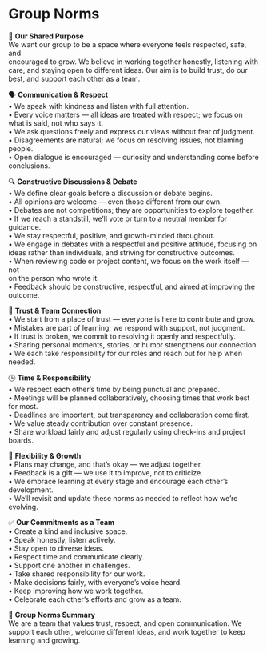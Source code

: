 # Group Norms

💠 **Our Shared Purpose**  
We want our group to be a space where everyone feels respected, safe, and  
encouraged to grow. We believe in working together honestly, listening with  
care, and staying open to different ideas. Our aim is to build trust, do our  
best, and support each other as a team.

🗣️ **Communication & Respect**  
• We speak with kindness and listen with full attention.  
• Every voice matters — all ideas are treated with respect; we focus on  
  what is said, not who says it.  
• We ask questions freely and express our views without fear of judgment.  
• Disagreements are natural; we focus on resolving issues, not blaming  
  people.  
• Open dialogue is encouraged — curiosity and understanding come before  
  conclusions.

🔍 **Constructive Discussions & Debate**  
• We define clear goals before a discussion or debate begins.  
• All opinions are welcome — even those different from our own.  
• Debates are not competitions; they are opportunities to explore together.  
• If we reach a standstill, we’ll vote or turn to a neutral member for guidance.  
• We stay respectful, positive, and growth-minded throughout.  
• We engage in debates with a respectful and positive attitude, focusing on  
  ideas rather than individuals, and striving for constructive outcomes.  
• When reviewing code or project content, we focus on the work itself — not  
  on the person who wrote it.  
• Feedback should be constructive, respectful, and aimed at improving the  
  outcome.

🤝 **Trust & Team Connection**  
• We start from a place of trust — everyone is here to contribute and grow.  
• Mistakes are part of learning; we respond with support, not judgment.  
• If trust is broken, we commit to resolving it openly and respectfully.  
• Sharing personal moments, stories, or humor strengthens our connection.  
• We each take responsibility for our roles and reach out for help when  
  needed.

🕒 **Time & Responsibility**  
• We respect each other’s time by being punctual and prepared.  
• Meetings will be planned collaboratively, choosing times that work best  
  for most.  
• Deadlines are important, but transparency and collaboration come first.  
• We value steady contribution over constant presence.  
• Share workload fairly and adjust regularly using check-ins and project  
  boards.

🔁 **Flexibility & Growth**  
• Plans may change, and that’s okay — we adjust together.  
• Feedback is a gift — we use it to improve, not to criticize.  
• We embrace learning at every stage and encourage each other’s  
  development.  
• We’ll revisit and update these norms as needed to reflect how we’re  
  evolving.

✅ **Our Commitments as a Team**  
• Create a kind and inclusive space.  
• Speak honestly, listen actively.  
• Stay open to diverse ideas.  
• Respect time and communicate clearly.  
• Support one another in challenges.  
• Take shared responsibility for our work.  
• Make decisions fairly, with everyone’s voice heard.  
• Keep improving how we work together.  
• Celebrate each other’s efforts and grow as a team.

📌 **Group Norms Summary**  
We are a team that values trust, respect, and open communication. We  
support each other, welcome different ideas, and work together to keep  
learning and growing.
